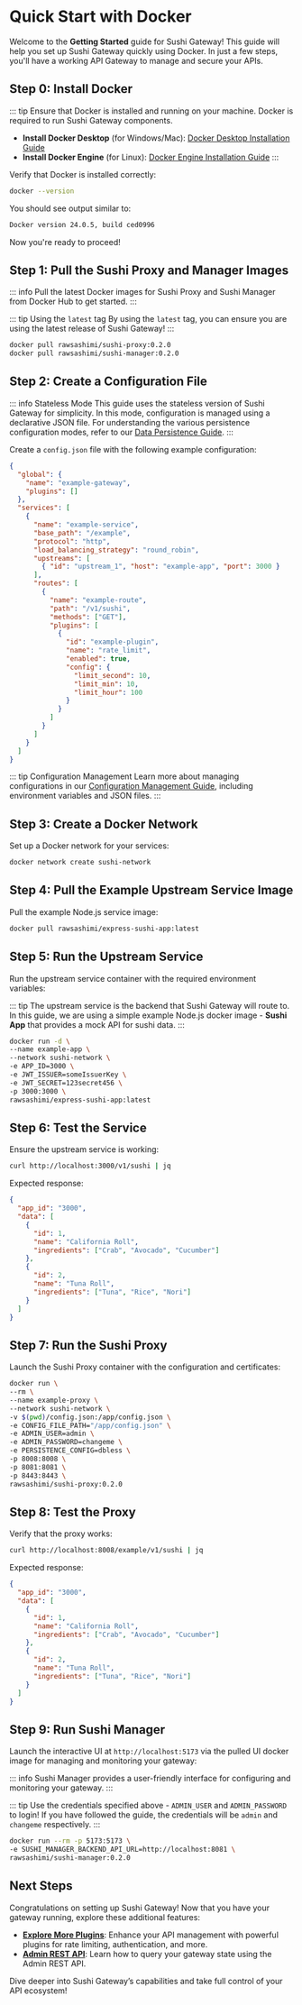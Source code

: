 # Quick Start with Docker

Welcome to the **Getting Started** guide for Sushi Gateway! This guide will help you set up Sushi Gateway quickly using Docker. In just a few steps, you'll have a working API Gateway to manage and secure your APIs.

## Step 0: Install Docker

::: tip
Ensure that Docker is installed and running on your machine. Docker is required to run Sushi Gateway components.

- **Install Docker Desktop** (for Windows/Mac): [Docker Desktop Installation Guide](https://docs.docker.com/desktop/)
- **Install Docker Engine** (for Linux): [Docker Engine Installation Guide](https://docs.docker.com/engine/install/)
  :::

Verify that Docker is installed correctly:

```bash
docker --version
```

You should see output similar to:

```bash
Docker version 24.0.5, build ced0996
```

Now you're ready to proceed!

## Step 1: Pull the Sushi Proxy and Manager Images

::: info
Pull the latest Docker images for Sushi Proxy and Sushi Manager from Docker Hub to get started.
:::

::: tip Using the `latest` tag
By using the `latest` tag, you can ensure you are using the latest release of Sushi Gateway!
:::

```bash
docker pull rawsashimi/sushi-proxy:0.2.0
docker pull rawsashimi/sushi-manager:0.2.0
```

## Step 2: Create a Configuration File

::: info Stateless Mode
This guide uses the stateless version of Sushi Gateway for simplicity. In this mode, configuration is managed using a declarative JSON file. For understanding the various persistence configuration modes, refer to our [Data Persistence Guide](../concepts/data-persistence.md).
:::

Create a `config.json` file with the following example configuration:

```json
{
  "global": {
    "name": "example-gateway",
    "plugins": []
  },
  "services": [
    {
      "name": "example-service",
      "base_path": "/example",
      "protocol": "http",
      "load_balancing_strategy": "round_robin",
      "upstreams": [
        { "id": "upstream_1", "host": "example-app", "port": 3000 }
      ],
      "routes": [
        {
          "name": "example-route",
          "path": "/v1/sushi",
          "methods": ["GET"],
          "plugins": [
            {
              "id": "example-plugin",
              "name": "rate_limit",
              "enabled": true,
              "config": {
                "limit_second": 10,
                "limit_min": 10,
                "limit_hour": 100
              }
            }
          ]
        }
      ]
    }
  ]
}
```

::: tip Configuration Management
Learn more about managing configurations in our [Configuration Management Guide](../concepts/configuration/index.md), including environment variables and JSON files.
:::

## Step 3: Create a Docker Network

Set up a Docker network for your services:

```bash
docker network create sushi-network
```

## Step 4: Pull the Example Upstream Service Image

Pull the example Node.js service image:

```bash
docker pull rawsashimi/express-sushi-app:latest
```

## Step 5: Run the Upstream Service

Run the upstream service container with the required environment variables:

::: tip
The upstream service is the backend that Sushi Gateway will route to. In this guide, we are using a simple example Node.js docker image - **Sushi App** that provides a mock API for sushi data.
:::

```bash
docker run -d \
--name example-app \
--network sushi-network \
-e APP_ID=3000 \
-e JWT_ISSUER=someIssuerKey \
-e JWT_SECRET=123secret456 \
-p 3000:3000 \
rawsashimi/express-sushi-app:latest
```

## Step 6: Test the Service

Ensure the upstream service is working:

```bash
curl http://localhost:3000/v1/sushi | jq
```

Expected response:

```json
{
  "app_id": "3000",
  "data": [
    {
      "id": 1,
      "name": "California Roll",
      "ingredients": ["Crab", "Avocado", "Cucumber"]
    },
    {
      "id": 2,
      "name": "Tuna Roll",
      "ingredients": ["Tuna", "Rice", "Nori"]
    }
  ]
}
```

## Step 7: Run the Sushi Proxy

Launch the Sushi Proxy container with the configuration and certificates:

```bash
docker run \
--rm \
--name example-proxy \
--network sushi-network \
-v $(pwd)/config.json:/app/config.json \
-e CONFIG_FILE_PATH="/app/config.json" \
-e ADMIN_USER=admin \
-e ADMIN_PASSWORD=changeme \
-e PERSISTENCE_CONFIG=dbless \
-p 8008:8008 \
-p 8081:8081 \
-p 8443:8443 \
rawsashimi/sushi-proxy:0.2.0
```

## Step 8: Test the Proxy

Verify that the proxy works:

```bash
curl http://localhost:8008/example/v1/sushi | jq
```

Expected response:

```json
{
  "app_id": "3000",
  "data": [
    {
      "id": 1,
      "name": "California Roll",
      "ingredients": ["Crab", "Avocado", "Cucumber"]
    },
    {
      "id": 2,
      "name": "Tuna Roll",
      "ingredients": ["Tuna", "Rice", "Nori"]
    }
  ]
}
```

## Step 9: Run Sushi Manager

Launch the interactive UI at `http://localhost:5173` via the pulled UI docker image for managing and monitoring your gateway:

::: info
Sushi Manager provides a user-friendly interface for configuring and monitoring your gateway.
:::

::: tip
Use the credentials specified above - `ADMIN_USER` and `ADMIN_PASSWORD` to login! If you have followed the guide, the credentials will be `admin` and `changeme` respectively.
:::

```bash
docker run --rm -p 5173:5173 \
-e SUSHI_MANAGER_BACKEND_API_URL=http://localhost:8081 \
rawsashimi/sushi-manager:0.2.0
```

## Next Steps

Congratulations on setting up Sushi Gateway! Now that you have your gateway running, explore these additional features:

- **[Explore More Plugins](../plugins/index.md)**: Enhance your API management with powerful plugins for rate limiting, authentication, and more.
- **[Admin REST API](../api/index.md)**: Learn how to query your gateway state using the Admin REST API.

Dive deeper into Sushi Gateway’s capabilities and take full control of your API ecosystem!
